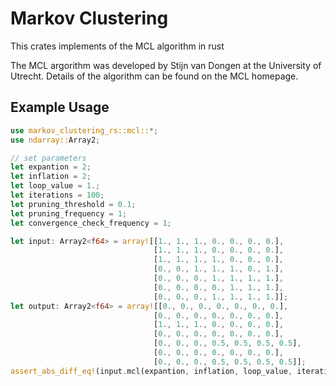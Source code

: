 # Markov Clustering

This crates implements of the MCL algorithm in rust

The MCL argorithm was developed by Stijn van Dongen at the University of Utrecht. Details of the algorithm can be found on the MCL homepage.

## Example Usage

```rust
use markov_clustering_rs::mcl::*;
use ndarray::Array2;

// set parameters
let expantion = 2;
let inflation = 2;
let loop_value = 1.;
let iterations = 100;
let pruning_threshold = 0.1;
let pruning_frequency = 1;
let convergence_check_frequency = 1;

let input: Array2<f64> = array![[1., 1., 1., 0., 0., 0., 0.],
                                [1., 1., 1., 0., 0., 0., 0.],
                                [1., 1., 1., 1., 0., 0., 0.],
                                [0., 0., 1., 1., 1., 0., 1.],
                                [0., 0., 0., 1., 1., 1., 1.],
                                [0., 0., 0., 0., 1., 1., 1.],
                                [0., 0., 0., 1., 1., 1., 1.]];
let output: Array2<f64> = array![[0., 0., 0., 0., 0., 0., 0.],
                                [0., 0., 0., 0., 0., 0., 0.],
                                [1., 1., 1., 0., 0., 0., 0.],
                                [0., 0., 0., 0., 0., 0., 0.],
                                [0., 0., 0., 0.5, 0.5, 0.5, 0.5],
                                [0., 0., 0., 0., 0., 0., 0.],
                                [0., 0., 0., 0.5, 0.5, 0.5, 0.5]];
assert_abs_diff_eq!(input.mcl(expantion, inflation, loop_value, iterations, pruning_threshold, pruning_frequency, convergence_check_frequency).unwrap(), output)
```